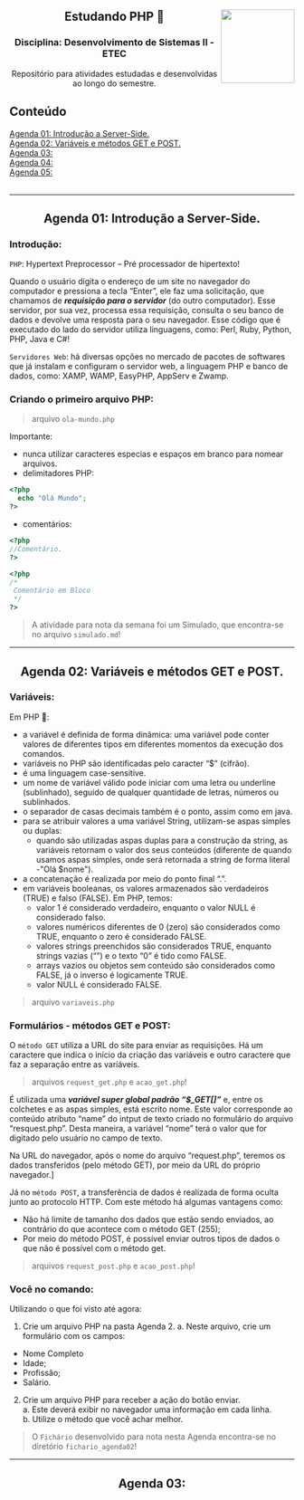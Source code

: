 <div align="center">
<a href="https://github.com/monicaquintal" target="_blank"><img align="right" height="130" src="https://cdn.jsdelivr.net/gh/devicons/devicon/icons/php/php-plain.svg" /></a>
<h2>Estudando PHP 🐘</h2>
<h3>Disciplina: Desenvolvimento de Sistemas II - ETEC</h3>
<p>Repositório para atividades estudadas e desenvolvidas ao longo do semestre.</p>
</div>

<div id="conteudo" align="justify">

## Conteúdo
     
<a href="#agenda01">Agenda 01: Introdução a Server-Side.</a><br>
<a href="#agenda02">Agenda 02: Variáveis e métodos GET e POST.</a><br>
<a href="#agenda03">Agenda 03: </a><br>
<a href="#agenda04">Agenda 04: </a><br>
<a href="#agenda05">Agenda 05: </a><br>
<br>
<hr>
</div>

<div id="agenda01" align="center">
<h2>Agenda 01: Introdução a Server-Side.</h2>
</div>

### Introdução:

`PHP`: Hypertext Preprocessor – Pré processador de hipertexto!

Quando o usuário digita o endereço de um site no navegador do computador e pressiona a tecla “Enter”, ele faz uma solicitação, que
chamamos de ***requisição para o servidor*** (do outro computador). Esse servidor, por sua vez, processa essa requisição, consulta o seu banco de dados e devolve uma resposta para o seu navegador. Esse código que é executado do lado do servidor utiliza linguagens, como: Perl, Ruby, Python, PHP, Java e C#!

`Servidores Web`: há diversas opções no mercado de pacotes de softwares que já instalam e configuram o servidor web, a linguagem PHP e banco de dados, como: XAMP, WAMP, EasyPHP, AppServ e Zwamp.

### Criando o primeiro arquivo PHP:

> arquivo `ola-mundo.php`

Importante: 
- nunca utilizar caracteres especias e espaços em branco para nomear arquivos.
- delimitadores PHP:

~~~php
<?php
  echo "Olá Mundo";
?>
~~~

- comentários:

~~~php
<?php
//Comentário.
?>

<?php
/*
 Comentário em Bloco
 */
?>
~~~

> A atividade para nota da semana foi um Simulado, que encontra-se no arquivo `simulado.md`!

<hr>

<div id="agenda02" align="center">
<h2>Agenda 02: Variáveis e métodos GET e POST.</h2>
</div>

### Variáveis:

Em PHP 🐘:

- a variável é definida de forma dinâmica: uma variável pode conter valores de diferentes tipos em diferentes momentos da execução dos comandos. 
- variáveis no PHP são identificadas pelo caracter “$” (cifrão).
- é uma linguagem case-sensitive.
- um nome de variável válido pode iniciar com uma letra ou underline (sublinhado), seguido de qualquer quantidade de letras, números ou sublinhados.
- o separador de casas decimais também é o ponto, assim como em java.
- para se atribuir valores a uma variável String, utilizam-se aspas simples ou duplas:
  - quando são utilizadas aspas duplas para a construção da string, as variáveis retornam o valor dos seus conteúdos (diferente de quando usamos aspas simples, onde será retornada a string de forma literal -"Olá $nome").
- a concatenação é realizada por meio do ponto final “.”.
- em variáveis booleanas, os valores armazenados são verdadeiros (TRUE) e falso (FALSE). Em PHP, temos:
  - valor 1 é considerado verdadeiro, enquanto o valor NULL é considerado falso.
  - valores numéricos diferentes de 0 (zero) são considerados como TRUE, enquanto o zero é considerado FALSE.
  - valores strings preenchidos são considerados TRUE, enquanto strings vazias (“”) e o texto “0” é tido como FALSE.
  - arrays vazios ou objetos sem conteúdo são considerados como FALSE, já o inverso é logicamente TRUE.
  - valor NULL é considerado FALSE.

> arquivo `variaveis.php`

### Formulários - métodos GET e POST:

O `método GET` utiliza a URL do site para enviar as requisições. Há um caractere que indica o início da criação das variáveis e outro caractere que faz a separação entre as variáveis.

> arquivos `request_get.php` e `acao_get.php`!

É utilizada uma ***variável super global padrão “$_GET[]”*** e, entre os colchetes e as aspas simples, está escrito nome. Este valor corresponde ao conteúdo atributo “name” do intput de texto criado no formulário do arquivo “resquest.php”. Desta maneira, a variável
“nome” terá o valor que for digitado pelo usuário no campo de texto.

Na URL do navegador, após o nome do arquivo “request.php”, teremos os dados transferidos (pelo método GET), por meio da URL do próprio navegador.]

Já no `método POST`, a transferência de dados é realizada de forma oculta junto ao protocolo HTTP. Com este método há algumas vantagens como:
- Não há limite de tamanho dos dados que estão sendo enviados, ao contrário do que acontece com o método GET (255);
- Por meio do método POST, é possível enviar outros tipos de dados o que não é possível com o método get.

> arquivos `request_post.php` e `acao_post.php`!

### Você no comando:

Utilizando o que foi visto até agora:
1. Crie um arquivo PHP na pasta Agenda 2.
a. Neste arquivo, crie um formulário com os campos:
- Nome Completo
- Idade;
- Profissão;
- Salário.
2. Crie um arquivo PHP para receber a ação do botão enviar.<br>
a. Este deverá exibir no navegador uma informação em cada linha.<br>
b. Utilize o método que você achar melhor.

> O `Fichário` desenvolvido para nota nesta Agenda encontra-se no diretório `fichario_agenda02`!

<hr>

<div id="agenda03" align="center">
<h2>Agenda 03:</h2>
</div>